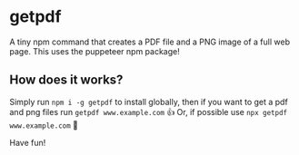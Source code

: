 # getpdf

A tiny npm command that creates a PDF file and a PNG image of a full web page.
This uses the puppeteer npm package!

## How does it works?

Simply run `npm i -g getpdf` to install globally, then if you want to get a pdf and png files run `getpdf www.example.com` 👍
Or, if possible use `npx getpdf www.example.com` 🥳

Have fun!
